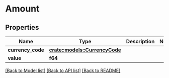 # Amount

## Properties

Name | Type | Description | Notes
------------ | ------------- | ------------- | -------------
**currency_code** | [**crate::models::CurrencyCode**](CurrencyCode.md) |  | 
**value** | **f64** |  | 

[[Back to Model list]](../README.md#documentation-for-models) [[Back to API list]](../README.md#documentation-for-api-endpoints) [[Back to README]](../README.md)



